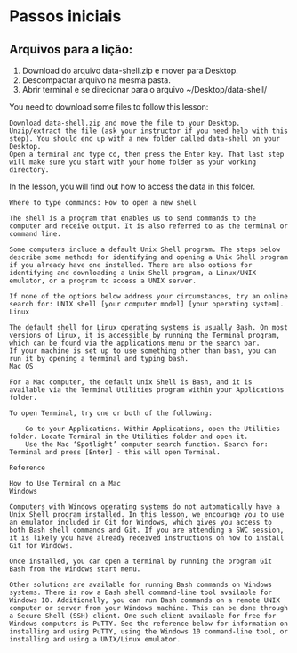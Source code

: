# Passos iniciais

## Arquivos para a lição:

1. Download do arquivo data-shell.zip e mover para Desktop.
2. Descompactar arquivo na mesma pasta.
3. Abrir terminal e se direcionar para o arquivo ~/Desktop/data-shell/


You need to download some files to follow this lesson:

    Download data-shell.zip and move the file to your Desktop.
    Unzip/extract the file (ask your instructor if you need help with this step). You should end up with a new folder called data-shell on your Desktop.
    Open a terminal and type cd, then press the Enter key. That last step will make sure you start with your home folder as your working directory.

In the lesson, you will find out how to access the data in this folder.

    Where to type commands: How to open a new shell

    The shell is a program that enables us to send commands to the computer and receive output. It is also referred to as the terminal or command line.

    Some computers include a default Unix Shell program. The steps below describe some methods for identifying and opening a Unix Shell program if you already have one installed. There are also options for identifying and downloading a Unix Shell program, a Linux/UNIX emulator, or a program to access a UNIX server.

    If none of the options below address your circumstances, try an online search for: UNIX shell [your computer model] [your operating system].
    Linux

    The default shell for Linux operating systems is usually Bash. On most versions of Linux, it is accessible by running the Terminal program, which can be found via the applications menu or the search bar.
    If your machine is set up to use something other than bash, you can run it by opening a terminal and typing bash.
    Mac OS

    For a Mac computer, the default Unix Shell is Bash, and it is available via the Terminal Utilities program within your Applications folder.

    To open Terminal, try one or both of the following:

        Go to your Applications. Within Applications, open the Utilities folder. Locate Terminal in the Utilities folder and open it.
        Use the Mac ‘Spotlight’ computer search function. Search for: Terminal and press [Enter] - this will open Terminal.

    Reference

    How to Use Terminal on a Mac
    Windows

    Computers with Windows operating systems do not automatically have a Unix Shell program installed. In this lesson, we encourage you to use an emulator included in Git for Windows, which gives you access to both Bash shell commands and Git. If you are attending a SWC session, it is likely you have already received instructions on how to install Git for Windows.

    Once installed, you can open a terminal by running the program Git Bash from the Windows start menu.

    Other solutions are available for running Bash commands on Windows systems. There is now a Bash shell command-line tool available for Windows 10. Additionally, you can run Bash commands on a remote UNIX computer or server from your Windows machine. This can be done through a Secure Shell (SSH) client. One such client available for free for Windows computers is PuTTY. See the reference below for information on installing and using PuTTY, using the Windows 10 command-line tool, or installing and using a UNIX/Linux emulator.
